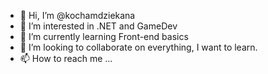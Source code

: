 - 👋 Hi, I’m @kochamdziekana
- 👀 I’m interested in .NET and GameDev
- 🌱 I’m currently learning Front-end basics
- 💞️ I’m looking to collaborate on everything, I want to learn.
- 📫 How to reach me ...

<!---
kochamdziekana/kochamdziekana is a ✨ special ✨ repository because its `README.md` (this file) appears on your GitHub profile.
You can click the Preview link to take a look at your changes.
--->
